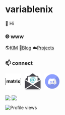 # variablenix

👋 Hi

### 🌐 www
🌎[KIM](https://kode.im/)
📓[Blog](https://b.aklein.me/)
☁️[Projects](https://b.aklein.me/projects/)

### 📫 connect
<a href="https://matrix.to/#/#kim:kode.im"><img src="/img/matrix_logo.png" alt="@ak:kode.im" title="KIM Federated Matrix Server" height="50" width="50" /></a> &nbsp;
<a href='mailto:hello+github@aklein.me'><img src="/img/email.png" alt="email contact" title="Email" height="50" width="50" /></a> &nbsp;
<a href="https://discord.gg/PPJ6kNB6Jf"><img src="/img/discord.png" alt="discord server" title="GG0x Discord Server" height="50" width="50" /></a>

<p>
    <img align="center" height="180em" src="https://github-readme-stats.vercel.app/api?username=variablenix&count_private=true&show_icons=true&theme=tokyonight" />
    <img align="center" height="180em" src="https://github-readme-stats.vercel.app/api/top-langs/?username=variablenix&theme=tokyonight&layout=compact" />
</p>

![Profile views](https://gpvc.arturio.dev/variablenix)


<!---
variablenix/variablenix is a ✨ special ✨ repository because its `README.md` (this file) appears on your GitHub profile.
You can click the Preview link to take a look at your changes.
--->

